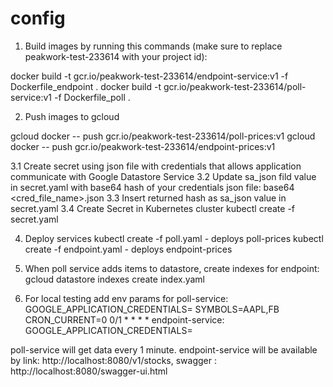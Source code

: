 # config
1. Build images by running this commands (make sure to replace peakwork-test-233614 with your project id):

docker build -t gcr.io/peakwork-test-233614/endpoint-service:v1 -f Dockerfile_endpoint .
docker build -t gcr.io/peakwork-test-233614/poll-service:v1 -f Dockerfile_poll .

2. Push images to gcloud

gcloud docker -- push gcr.io/peakwork-test-233614/poll-prices:v1
gcloud docker -- push gcr.io/peakwork-test-233614/endpoint-prices:v1

3.1 Create secret using json file with credentials that allows application communicate with Google Datastore Service
3.2 Update sa_json fild value in secret.yaml with base64 hash of your credentials json file:
	base64 <cred_file_name>.json
3.3 Insert returned hash as sa_json value in secret.yaml
3.4 Create Secret in Kubernetes cluster
	kubectl create -f secret.yaml

4. Deploy services
	kubectl create -f poll.yaml - deploys poll-prices
	kubectl create -f endpoint.yaml - deploys endpoint-prices

5. When poll service adds items to datastore, create indexes for endpoint:
	gcloud datastore indexes create index.yaml

6. For local testing add env params for
   poll-service:
			GOOGLE_APPLICATION_CREDENTIALS=<path to sa_credentials.json>
        	SYMBOLS=AAPL,FB
            CRON_CURRENT=0 0/1 * * * *
	endpoint-service:
			GOOGLE_APPLICATION_CREDENTIALS=<path to sa_credentials.json>

poll-service will get data every 1 minute.
endpoint-service will be available by link: http://localhost:8080/v1/stocks,
swagger : http://localhost:8080/swagger-ui.html

